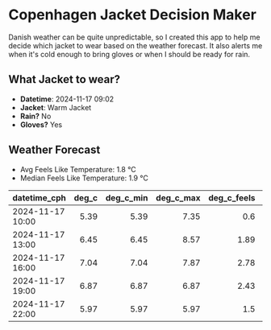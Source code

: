 
# Copenhagen Jacket Decision Maker

Danish weather can be quite unpredictable, so I created this app to help me decide which jacket to wear based on the weather forecast. 
It also alerts me when it's cold enough to bring gloves or when I should be ready for rain.

## What Jacket to wear?

- **Datetime**: 2024-11-17 09:02
- **Jacket**: Warm Jacket
- **Rain?** No
- **Gloves?** Yes

## Weather Forecast
- Avg Feels Like Temperature: 1.8 °C
- Median Feels Like Temperature: 1.9 °C

| datetime_cph     |   deg_c |   deg_c_min |   deg_c_max |   deg_c_feels | weather   | wind   | rain   |
|:-----------------|--------:|------------:|------------:|--------------:|:----------|:-------|:-------|
| 2024-11-17 10:00 |    5.39 |        5.39 |        7.35 |          0.6  | Clouds    | High   | None   |
| 2024-11-17 13:00 |    6.45 |        6.45 |        8.57 |          1.89 | Clouds    | High   | None   |
| 2024-11-17 16:00 |    7.04 |        7.04 |        7.87 |          2.78 | Clouds    | High   | None   |
| 2024-11-17 19:00 |    6.87 |        6.87 |        6.87 |          2.43 | Clouds    | High   | None   |
| 2024-11-17 22:00 |    5.97 |        5.97 |        5.97 |          1.5  | Clear     | High   | None   |
        